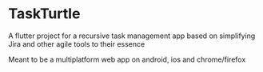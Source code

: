 # TaskTurtle

A flutter project for a recursive task management app based on simplifying Jira and other agile tools to their essence

Meant to be a multiplatform web app on android, ios and chrome/firefox
